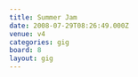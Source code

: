 ```yaml
---
title: Summer Jam
date: 2008-07-29T08:26:49.000Z
venue: v4
categories: gig
board: 8
layout: gig
---
```

